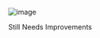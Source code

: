 ![image](https://github.com/Anastasios3/Simple-Guess-My-Number-Game/assets/117446378/f8459cdc-2766-4827-8d0a-f2d99697b997)


Still Needs Improvements
